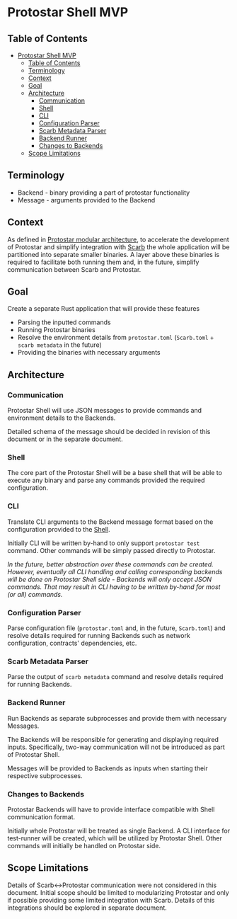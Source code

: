 # Protostar Shell MVP

## Table of Contents

<!-- TOC -->
* [Protostar Shell MVP](#protostar-shell-mvp)
  * [Table of Contents](#table-of-contents)
  * [Terminology](#terminology)
  * [Context](#context)
  * [Goal](#goal)
  * [Architecture](#architecture)
    * [Communication](#communication)
    * [Shell](#shell)
    * [CLI](#cli)
    * [Configuration Parser](#configuration-parser)
    * [Scarb Metadata Parser](#scarb-metadata-parser)
    * [Backend Runner](#backend-runner)
    * [Changes to Backends](#changes-to-backends)
  * [Scope Limitations](#scope-limitations)
<!-- TOC -->

## Terminology

- Backend - binary providing a part of protostar functionality
- Message - arguments provided to the Backend

## Context

As defined in [Protostar modular architecture](protostar-architecture.md), to accelerate
the development of Protostar and simplify integration with [Scarb](https://github.com/software-mansion/scarb)
the whole application will be partitioned into separate smaller binaries.
A layer above these binaries is required to facilitate both running them and, in the future,
simplify communication between Scarb and Protostar.

## Goal

Create a separate Rust application that will provide these features

- Parsing the inputted commands
- Running Protostar binaries
- Resolve the environment details from `protostar.toml` (`Scarb.toml` + `scarb metadata` in the future)
- Providing the binaries with necessary arguments

## Architecture

### Communication

Protostar Shell will use JSON messages to provide commands and environment details to the Backends.

Detailed schema of the message should be decided in revision of this document or in the separate document.

### Shell

The core part of the Protostar Shell will be a base shell that will be able to execute
any binary and parse any commands provided the required configuration.

### CLI

Translate CLI arguments to the Backend message format based on the configuration provided
to the [Shell](#shell).

Initially CLI will be written by-hand to only support `protostar test` command. Other commands
will be simply passed directly to Protostar.

_In the future, better abstraction over these commands can be created. However, eventually all
CLI handling and calling corresponding backends will be done on Protostar Shell side -
Backends will only accept JSON commands. That may result in CLI having to be written by-hand
for most (or all) commands._

### Configuration Parser

Parse configuration file (`protostar.toml` and, in the future, `Scarb.toml`) and resolve
details required for running Backends such as network configuration, contracts' dependencies, etc.

### Scarb Metadata Parser

Parse the output of `scarb metadata` command and resolve details required for running Backends.

### Backend Runner

Run Backends as separate subprocesses and provide them with necessary Messages.

The Backends will be responsible for generating and displaying required inputs. Specifically,
two-way communication will not be introduced as part of Protostar Shell.

Messages will be provided to Backends as inputs when starting their respective subprocesses.

### Changes to Backends

Protostar Backends will have to provide interface compatible with Shell communication format.

Initially whole Protostar will be treated as single Backend. A CLI interface for test-runner
will be created, which will be utilized by Protostar Shell. Other commands will initially
be handled on Protostar side.

## Scope Limitations

Details of Scarb<->Protostar communication were not considered in this document. Initial scope
should be limited to modularizing Protostar and only if possible providing some limited
integration with Scarb. Details of this integrations should be explored in separate document.
